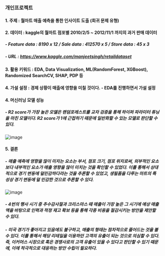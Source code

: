 ### 개인프로젝트 
#### 1. 주제 : 월마트 매출 예측을 통한 인사이트 도출 (회귀 문제 유형)
#### 2. 데이터 : kaggle의 월마트 점포별 2010/2/5 ~ 2012/11/1 까지의 과거 판매 데이터
##### - Feature data : 8190 x 12 / Sale data : 412570 x 5 / Store data : 45 x 3
##### - URL : https://www.kaggle.com/manjeetsingh/retaildataset
#### 3. 활용 키워드 : EDA, Data Visualization, ML(RandomForest, XGBoost), Randomized SearchCV, SHAP, PDP 등
#### 4. 가설 설정 : 경제 상황이 매출에 영향을 미칠 것이다. - EDA를 진행하면서 가설 설정
#### 4. 머신러닝 모델 성능 
##### - R2 score가 가장 높은 모델은 랜덤포레스트를 교차 검증을 통해 하이퍼 파라미터 튜닝을 마친 모델이다. R2 score가 1에 근접하기 때문에 일반화할 수 있는 모델로 판단할 수 있다.
![image](https://user-images.githubusercontent.com/76590396/125896430-a4f7a238-622f-4315-87e1-7c2ce82fd520.png)

#### 5. 결론
##### - 매출 예측에 영향을 많이 미치는 요소는 부서, 점포 크기, 점포 위치로써, 외부적인 요소보다 내부적인 요소가 매출 영향을 많이 미치는 것을 확인할 수 있었다. 이를 통해서 상대적으로 경기 변동에 덜민감하다라는 것을 추론할 수 있었고, 생필품을 다루는 마트의 특성상 경기 변동에 덜 민감한 것으로 추론할 수 있다.
![image](https://user-images.githubusercontent.com/76590396/125896996-e15bf400-ceef-441a-a46e-0323fae9a229.png)

##### - 4번의 행사 시기 중 추수감사절과 크리스마스 때 매출이 가장 높은 그 시기에 예상 매출액을 바탕으로 인력과 적정 재고 확보 등을 통해 각종 비용을 절감시키는 방안을 제안할 수 있다.
##### - 미국 경기가 좋아지고 있음에도 불구하고, 매출의 형태는 점차적으로 줄어드는 것을 볼 수 있다. 이를 통해서 해당 리테일을 이용하던 고객의 유출이 되는 것으로 의심할 수 있다. 즉, 이커머스 시장으로 혹은 경쟁사로의 고객 유출이 있을 수 있다고 판단할 수 있기 때문에, 이에 적극적으로 대응하는 방안 수립이 필요하다.

